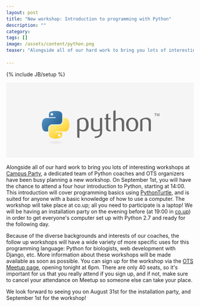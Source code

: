 ```yaml
---
layout: post
title: "New workshop: Introduction to programming with Python"
description: ""
category: 
tags: []
image: /assets/content/python.png
teaser: "Alongside all of our hard work to bring you lots of interesting workshops at <a href='http://bit.ly/OTS-camp' target='_blank'>Campus Party</a>, a dedicated team of Python coaches and OTS organizers have been busy planning a new workshop. On September 1st, you will have the chance to attend a four hour introduction to Python, starting at 14:00."

---
```

{% include JB/setup %}

![Python](/assets/content/python.png)

Alongside all of our hard work to bring you lots of interesting workshops at <a href='http://bit.ly/OTS-camp' target='_blank'>Campus Party</a>, a dedicated team of Python coaches and OTS organizers have been busy planning a new workshop. On September 1st, you will have the chance to attend a four hour introduction to Python, starting at 14:00. This introduction will cover programming basics using <a href='http://pythonturtle.org/' target='_blank'>PythonTurtle</a>, and is suited for anyone with a basic knowledge of how to use a computer. The workshop will take place at co.up; all you need to participate is a laptop! We will be having an installation party on the evening before (at 19:00 in <a href='http://co-up.de/about.html#location' target='_blank'>co.up</a>) in order to get everyone's computer set up with Python 2.7 and ready for the following day.

 Because of the diverse backgrounds and interests of our coaches, the follow up workshops will have a wide variety of more specific uses for this programming language: Python for biologists, web development with Django, etc. More information about these workshops will be made available as soon as possible.
You can sign up for the workshop via the <a href='http://www.meetup.com/opentechschool-berlin/events/77514812/' target='_blank'>OTS Meetup page</a>, opening tonight at 6pm. There are only 40 seats, so it's important for us that you really attend if you sign up, and if not, make sure to cancel your attendance on Meetup so someone else can take your place.

We look forward to seeing you on August 31st for the installation party, and September 1st for the workshop!